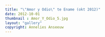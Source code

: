 ```yaml
---
title: "\"Amor y Odio\" te Ename (okt 2012)"
date: 2012-10-01
thumbnail : Amor_Y_Odio_5.jpg
layout: "gallery"
copyright: Annelies Anseeuw
---
```


